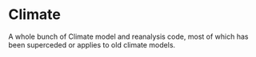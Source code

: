 # Climate
A whole bunch of Climate model and reanalysis code, most of which has been superceded or applies to old climate models.
